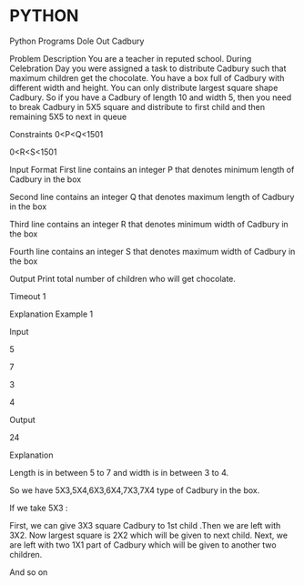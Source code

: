 # PYTHON
Python Programs
Dole Out Cadbury



Problem Description
You are a teacher in reputed school. During Celebration Day you were assigned a task to distribute Cadbury such that maximum children get the chocolate. You have a box full of Cadbury with different width and height. You can only distribute largest square shape Cadbury. So if you have a Cadbury of length 10 and width 5, then you need to break Cadbury in 5X5 square and distribute to first child and then remaining 5X5 to next in queue

Constraints
0<P<Q<1501

0<R<S<1501

Input Format
First line contains an integer P that denotes minimum length of Cadbury in the box

Second line contains an integer Q that denotes maximum length of Cadbury in the box

Third line contains an integer R that denotes minimum width of Cadbury in the box

Fourth line contains an integer S that denotes maximum width of Cadbury in the box

Output
Print total number of children who will get chocolate.

Timeout
1

Explanation
Example 1

Input

5

7

3

4

Output

24

Explanation

Length is in between 5 to 7 and width is in between 3 to 4.

So we have 5X3,5X4,6X3,6X4,7X3,7X4 type of Cadbury in the box.

If we take 5X3 :

First, we can give 3X3 square Cadbury to 1st child .Then we are left with 3X2. Now largest square is 2X2 which will be given to next child. Next, we are left with two  1X1 part of Cadbury which will be given to another two children.

And so on
